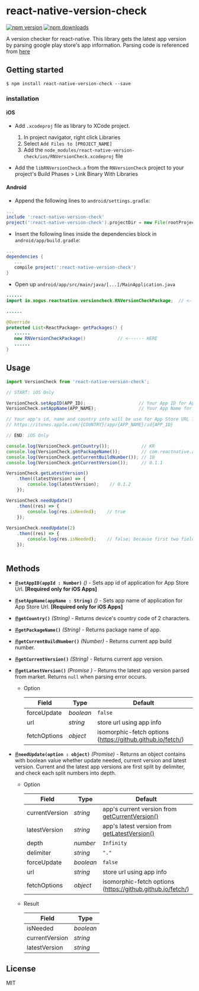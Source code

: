 # react-native-version-check

[![npm version][npm-image]][npm-url]
[![npm downloads][downloads-image]][downloads-url]

A version checker for react-native.
This library gets the latest app version by parsing google play store's app information.
Parsing code is referenced from [here](http://itmir.tistory.com/524)

## Getting started

`$ npm install react-native-version-check --save`


### installation

#### iOS
* Add ```.xcodeproj``` file as library to XCode project.  
  1. In project navigator, right click Libraries    
  2. Select ```Add Files to [PROJECT_NAME]```
  3. Add the ```node_modules/react-native-version-check/ios/RNVersionCheck.xcodeproj``` file

* Add the ```libRNVersionCheck.a``` from the ```RNVersionCheck``` project to your project's Build Phases > Link Binary With Libraries 


#### Android

* Append the following lines to `android/settings.gradle`:
```gradle
...
include ':react-native-version-check'
project(':react-native-version-check').projectDir = new File(rootProject.projectDir, 	'../node_modules/react-native-version-check/android')
```
* Insert the following lines inside the dependencies block in `android/app/build.gradle`:
```gradle
...
dependencies {
   ...
   compile project(':react-native-version-check')
}
```
* Open up `android/app/src/main/java/[...]/MainApplication.java`
```java
......
import io.xogus.reactnative.versioncheck.RNVersionCheckPackage;  // <--- HERE

......

@Override
protected List<ReactPackage> getPackages() {
   ......
   new RNVersionCheckPackage()            // <------ HERE
   ......
}
```

## Usage
```javascript
import VersionCheck from 'react-native-version-check';

// START: iOS Only

VersionCheck.setAppID(APP_ID);                    // Your App ID for App Store URL
VersionCheck.setAppName(APP_NAME);                // Your App Name for App Store URL

// Your app's id, name and country info will be use for App Store URL like
// https://itunes.apple.com/{COUNTRY}/app/{APP_NAME}/id{APP_ID}

// END: iOS Only

console.log(VersionCheck.getCountry());            // KR
console.log(VersionCheck.getPackageName());        // com.reactnative.app
console.log(VersionCheck.getCurrentBuildNumber()); // 10
console.log(VersionCheck.getCurrentVersion());     // 0.1.1

VersionCheck.getLatestVersion()
    .then((latestVersion) => {
        console.log(latestVersion);    // 0.1.2
    });

VersionCheck.needUpdate()
    .then((res) => {
        console.log(res.isNeeded);    // true
    });
    
VersionCheck.needUpdate(2)
    .then((res) => {
        console.log(res.isNeeded);    // false; because first two fields of current and the lastest versions are the same as "0.1".
    });
    
```

## Methods

- <a name="setAppID" href="#setAppID">#</a>**`setAppID(appId : Number)`** _()_ - Sets app id of application for App Store Url. **[Required only for iOS Apps]**
- <a name="setAppName" href="#setAppName">#</a>**`setAppName(appName : String)`** _()_ - Sets app name of application for App Store Url. **[Required only for iOS Apps]**
- <a name="getCountry" href="#getCountry">#</a>**`getCountry()`** _(String)_ - Returns device's country code of 2 characters.
- <a name="getPackageName" href="#getPackageName">#</a>**`getPackageName()`** _(String)_ - Returns package name of app.
- <a name="getCurrentBuildNumber" href="#getCurrentBuildNumber">#</a>**`getCurrentBuildNumber()`** _(Number)_ - Returns current app build number.
- <a name="getCurrentVersion" href="#getCurrentVersion">#</a>**`getCurrentVersion()`** _(String)_ - Returns current app version.
- <a name="getLatestVersion" href="#getLatestVersion">#</a>**`getLatestVersion()`** _(Promise <latestVersion>)_ - Returns the latest app version parsed from market. Returns `null` when parsing error occurs.
  - Option  
  
    Field | Type | Default  
    --- | --- | ---  
    forceUpdate | _boolean_ | ```false```  
    url | _string_ | store url using app info  
    fetchOptions | _object_ | isomorphic-fetch options (https://github.github.io/fetch/)  
    
- <a name="needUpdate" href="#needUpdate">#</a>**`needUpdate(option : object)`** _(Promise)_ - Returns an object contains with boolean value whether update needed, current version and latest version. Current and the latest app versions are first split by delimiter, and check each split numbers into depth.
  - Option  
  
    Field | Type | Default   
    --- | --- | ---  
    currentVersion | _string_ | app's current version from [getCurrentVersion()](#getCurrentVersion)
    latestVersion | _string_ | app's latest version from [getLatestVersion()](#getLatestVersion)
    depth | _number_ | ```Infinity```
    delimiter | _string_ | ```"."```
    forceUpdate | _boolean_ | ```false```  
    url | _string_ | store url using app info  
    fetchOptions | _object_ | isomorphic-fetch options (https://github.github.io/fetch/)  
    
  - Result
  
    Field | Type   
    --- | ---  
    isNeeded | _boolean_
    currentVersion | _string_
    latestVersion | _string_



## License
MIT


[npm-image]: https://img.shields.io/npm/v/react-native-version-check.svg
[npm-url]: https://npmjs.org/package/react-native-version-check
[downloads-image]: https://img.shields.io/npm/dm/react-native-version-check.svg
[downloads-url]: https://npmjs.org/package/react-native-version-check
